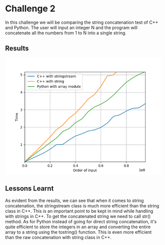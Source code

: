 # Challenge 2

In this challenge we will be comparing the string concatenation test of C++ and Python. The user will input an integer N and the
program will concatenate all the numbers from 1 to N into a single string.

## Results
![Figure 1](https://github.com/DarkStar1997/Python-v-Cpp/blob/master/Challenge%202/Results1.png)
## Lessons Learnt

As evident from the results, we can see that when it comes to string concatenation, the stringstream class is much more efficient
than the string class in C++. This is an important point to be kept in mind while handling with strings in C++. To get the
concatenated string we need to call str() method. As for Python instead of going for direct string concatenation, it's quite
efficient to store the integers in an array and converting the entire array to a string using the tostring() function. This is
even more efficient than the raw concatenation with string class in C++.
